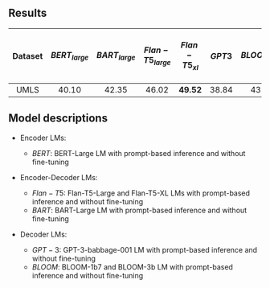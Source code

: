 
## Results

|  Dataset   | $BERT_{large}$ | $BART_{large}$ | $Flan-T5_{large}$ | $Flan-T5_{xl}$ | $GPT3$ | $BLOOM_{1b7}$ | $BLOOM_{3b}$ | $Flan-T5_{large}-ours$ | $Flan-T5-XL-ours$ |
|:----------:|:--------------:|:--------------:|:-----------------:|:--------------:|:------:|:-------------:|:------------:|:----------------------:|:-----------------:|
|  UMLS      |     40.10      |     42.35      |       46.02       |   **49.52**    | 38.84  |     43.12     |    42.70     |         49.05          |       53.05       |



## Model descriptions

- Encoder LMs:
  * $BERT$: BERT-Large LM with prompt-based inference and without fine-tuning

- Encoder-Decoder LMs:
  * $Flan-T5$: Flan-T5-Large and Flan-T5-XL LMs with prompt-based inference and without fine-tuning
  * $BART$: BART-Large LM with prompt-based inference and without fine-tuning

- Decoder LMs: 
  * $GPT-3$: GPT-3-babbage-001 LM with prompt-based inference and without fine-tuning
  * $BLOOM$: BLOOM-1b7 and BLOOM-3b LM with prompt-based inference and without fine-tuning